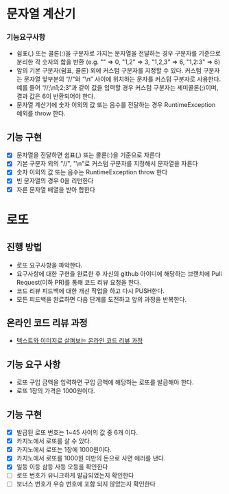 # 문자열 계산기
### 기능요구사항
- 쉼표(,) 또는 콜론(:)을 구분자로 가지는 문자열을 전달하는 경우 구분자를 기준으로 분리한 각 숫자의 합을 반환 (e.g. "" => 0, "1,2" => 3, "1,2,3" => 6, "1,2:3" => 6)
- 앞의 기본 구분자(쉼표, 콜론) 외에 커스텀 구분자를 지정할 수 있다. 커스텀 구분자는 문자열 앞부분의 “//”와 “\n” 사이에 위치하는 문자를 커스텀 구분자로 사용한다. 예를 들어 “//;\n1;2;3”과 같이 값을 입력할 경우 커스텀 구분자는 세미콜론(;)이며, 결과 값은 6이 반환되어야 한다.
- 문자열 계산기에 숫자 이외의 값 또는 음수를 전달하는 경우 RuntimeException 예외를 throw 한다.

## 기능 구현
- [x] 문자열을 전달하면 쉼표(,) 또는 콜론(:)을 기준으로 자른다
- [x] 기본 구분자 외의 "//", "\n"로 커스텀 구분자를 지정해서 문자열을 자른다
- [x] 숫자 이외의 값 또는 음수는 RuntimeException throw 한다
- [x] 빈 문자열의 경우 0을 리턴한다
- [x] 자른 문자열 배열을 받아 합한다

# 로또
## 진행 방법
* 로또 요구사항을 파악한다.
* 요구사항에 대한 구현을 완료한 후 자신의 github 아이디에 해당하는 브랜치에 Pull Request(이하 PR)를 통해 코드 리뷰 요청을 한다.
* 코드 리뷰 피드백에 대한 개선 작업을 하고 다시 PUSH한다.
* 모든 피드백을 완료하면 다음 단계를 도전하고 앞의 과정을 반복한다.

## 온라인 코드 리뷰 과정
* [텍스트와 이미지로 살펴보는 온라인 코드 리뷰 과정](https://github.com/next-step/nextstep-docs/tree/master/codereview)

## 기능 요구 사항
- 로또 구입 금액을 입력하면 구입 금액에 해당하는 로또를 발급해야 한다.
- 로또 1장의 가격은 1000원이다.

## 기능 구현
- [x] 발급된 로또 번호는 1~45 사이의 값 중 6개 이다.
- [x] 카지노에서 로또를 살 수 있다.
- [x] 카지노에서 로또는 1장에 1000원이다.
- [x] 카지노에서 로또를 1000원 미만의 돈으로 사면 에러를 낸다.
- [x] 일등 이등 삼등 사등 오등을 확인한다
- [ ] 로또 번호가 유니크하게 발급되었는지 확인한다
- [ ] 보너스 번호가 우승 번호에 포함 되지 않았는지 확인한다
